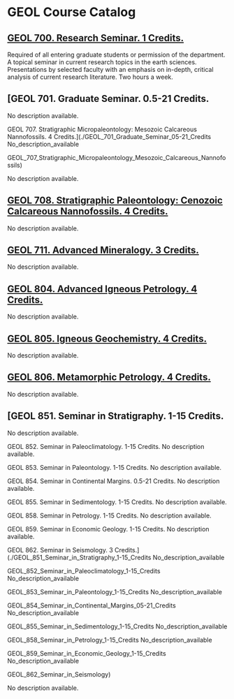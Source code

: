 # GEOL Course Catalog

## [GEOL 700. Research Seminar. 1 Credits.](./GEOL_700_Research_Seminar)

Required of all entering graduate students or permission of the department. A topical seminar in current research topics in the earth sciences. Presentations by selected faculty with an emphasis on in-depth, critical analysis of current research literature. Two hours a week.

## [GEOL 701. Graduate Seminar. 0.5-21 Credits.
No description available.

GEOL 707. Stratigraphic Micropaleontology: Mesozoic Calcareous Nannofossils. 4 Credits.](./GEOL_701_Graduate_Seminar_05-21_Credits
No_description_available

GEOL_707_Stratigraphic_Micropaleontology_Mesozoic_Calcareous_Nannofossils)

No description available.

## [GEOL 708. Stratigraphic Paleontology: Cenozoic Calcareous Nannofossils. 4 Credits.](./GEOL_708_Stratigraphic_Paleontology_Cenozoic_Calcareous_Nannofossils)

No description available.

## [GEOL 711. Advanced Mineralogy. 3 Credits.](./GEOL_711_Advanced_Mineralogy)

No description available.

## [GEOL 804. Advanced Igneous Petrology. 4 Credits.](./GEOL_804_Advanced_Igneous_Petrology)

No description available.

## [GEOL 805. Igneous Geochemistry. 4 Credits.](./GEOL_805_Igneous_Geochemistry)

No description available.

## [GEOL 806. Metamorphic Petrology. 4 Credits.](./GEOL_806_Metamorphic_Petrology)

No description available.

## [GEOL 851. Seminar in Stratigraphy. 1-15 Credits.
No description available.

GEOL 852. Seminar in Paleoclimatology. 1-15 Credits.
No description available.

GEOL 853. Seminar in Paleontology. 1-15 Credits.
No description available.

GEOL 854. Seminar in Continental Margins. 0.5-21 Credits.
No description available.

GEOL 855. Seminar in Sedimentology. 1-15 Credits.
No description available.

GEOL 858. Seminar in Petrology. 1-15 Credits.
No description available.

GEOL 859. Seminar in Economic Geology. 1-15 Credits.
No description available.

GEOL 862. Seminar in Seismology. 3 Credits.](./GEOL_851_Seminar_in_Stratigraphy_1-15_Credits
No_description_available

GEOL_852_Seminar_in_Paleoclimatology_1-15_Credits
No_description_available

GEOL_853_Seminar_in_Paleontology_1-15_Credits
No_description_available

GEOL_854_Seminar_in_Continental_Margins_05-21_Credits
No_description_available

GEOL_855_Seminar_in_Sedimentology_1-15_Credits
No_description_available

GEOL_858_Seminar_in_Petrology_1-15_Credits
No_description_available

GEOL_859_Seminar_in_Economic_Geology_1-15_Credits
No_description_available

GEOL_862_Seminar_in_Seismology)

No description available.

